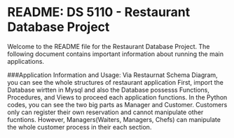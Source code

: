 # README: DS 5110 - Restaurant Database Project

Welcome to the README file for the Restaurant Database Project.
The following document contains important information about running the main applications.

###Application Information and Usage: 
Via Restaurnat Schema Diagram, you can see the whole structures of restaurant application First, import the Database wirtten in Mysql and also the Database possesss Functions, Procedures, and Views to proceed each application functions. In the Python codes, you can see the two big parts as Manager and Customer. Customers only can register their own reservation and cannot manipulate other fucntions. However, Managers(Waiters, Managers, Chefs) can manipulate the whole customer process in their each section. 

